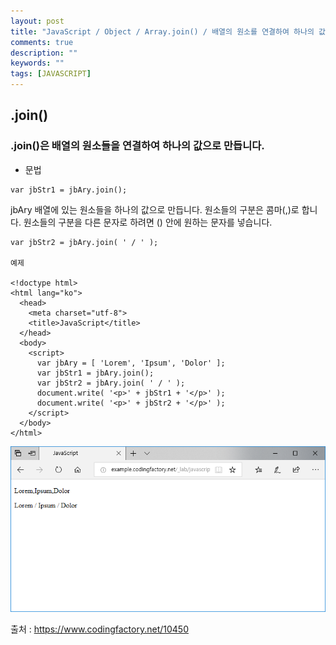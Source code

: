 ```yaml
---
layout: post
title: "JavaScript / Object / Array.join() / 배열의 원소를 연결하여 하나의 값으로 만들기"
comments: true
description: ""
keywords: ""
tags: [JAVASCRIPT]
---
```


## .join()

### .join()은 배열의 원소들을 연결하여 하나의 값으로 만듭니다.

- 문법

```
var jbStr1 = jbAry.join();
```

jbAry 배열에 있는 원소들을 하나의 값으로 만듭니다. 원소들의 구분은 콤마(,)로 합니다. 원소들의 구분을 다른 문자로 하려면 () 안에 원하는 문자를 넣습니다.

```
var jbStr2 = jbAry.join( ' / ' );

예제

<!doctype html>
<html lang="ko">
  <head>
    <meta charset="utf-8">
    <title>JavaScript</title>
  </head>
  <body>
    <script>
      var jbAry = [ 'Lorem', 'Ipsum', 'Dolor' ];
      var jbStr1 = jbAry.join();
      var jbStr2 = jbAry.join( ' / ' );
      document.write( '<p>' + jbStr1 + '</p>' );
      document.write( '<p>' + jbStr2 + '</p>' );
    </script>
  </body>
</html>
```

![javascript-tutorial-array-join-01](/images/javascript/javascript-tutorial-array-join-01.png)

출처 : https://www.codingfactory.net/10450